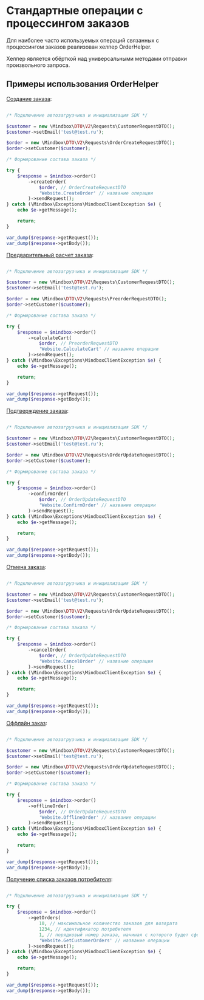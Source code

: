 # Стандартные операции с процессингом заказов

Для наиболее часто используемых операций связанных с процессингом заказов реализован хелпер OrderHelper.

Хелпер является обёрткой над универсальными методами отправки произвольного запроса.

## Примеры использования OrderHelper

[Создание заказа](https://developers.mindbox.ru/docs/xml):

``` php

/* Подключение автозагрузчика и инициализация SDK */

$customer = new \Mindbox\DTO\V2\Requests\CustomerRequestDTO();
$customer->setEmail('test@test.ru');

$order = new \Mindbox\DTO\V2\Requests\OrderCreateRequestDTO();
$order->setCustomer($customer);

/* Формирование состава заказа */

try {
    $response = $mindbox->order()
        ->createOrder(
            $order, // OrderCreateRequestDTO
            'Website.CreateOrder' // название операции
        )->sendRequest();
} catch (\Mindbox\Exceptions\MindboxClientException $e) {
    echo $e->getMessage();

    return;
}

var_dump($response->getRequest());
var_dump($response->getBody());
```

[Предварительный расчет заказа](https://developers.mindbox.ru/docs/preorderxml):

``` php

/* Подключение автозагрузчика и инициализация SDK */

$customer = new \Mindbox\DTO\V2\Requests\CustomerRequestDTO();
$customer->setEmail('test@test.ru');

$order = new \Mindbox\DTO\V2\Requests\PreorderRequestDTO();
$order->setCustomer($customer);

/* Формирование состава заказа */

try {
    $response = $mindbox->order()
        ->calculateCart(
            $order, // PreorderRequestDTO
            'Website.CalculateCart' // название операции
        )->sendRequest();
} catch (\Mindbox\Exceptions\MindboxClientException $e) {
    echo $e->getMessage();

    return;
}

var_dump($response->getRequest());
var_dump($response->getBody());
```

[Подтверждение заказа](https://developers.mindbox.ru/docs/изменение-заказа):

``` php

/* Подключение автозагрузчика и инициализация SDK */

$customer = new \Mindbox\DTO\V2\Requests\CustomerRequestDTO();
$customer->setEmail('test@test.ru');

$order = new \Mindbox\DTO\V2\Requests\OrderUpdateRequestDTO();
$order->setCustomer($customer);

/* Формирование состава заказа */

try {
    $response = $mindbox->order()
        ->confirmOrder(
            $order, // OrderUpdateRequestDTO
            'Website.ConfirmOrder' // название операции
        )->sendRequest();
} catch (\Mindbox\Exceptions\MindboxClientException $e) {
    echo $e->getMessage();

    return;
}

var_dump($response->getRequest());
var_dump($response->getBody());
```

[Отмена заказа](https://developers.mindbox.ru/docs/изменение-заказа):

``` php

/* Подключение автозагрузчика и инициализация SDK */

$customer = new \Mindbox\DTO\V2\Requests\CustomerRequestDTO();
$customer->setEmail('test@test.ru');

$order = new \Mindbox\DTO\V2\Requests\OrderUpdateRequestDTO();
$order->setCustomer($customer);

/* Формирование состава заказа */

try {
    $response = $mindbox->order()
        ->cancelOrder(
            $order, // OrderUpdateRequestDTO
            'Website.CancelOrder' // название операции
        )->sendRequest();
} catch (\Mindbox\Exceptions\MindboxClientException $e) {
    echo $e->getMessage();

    return;
}

var_dump($response->getRequest());
var_dump($response->getBody());
```

[Оффлайн заказ](https://developers.mindbox.ru/docs/изменение-заказа):

``` php

/* Подключение автозагрузчика и инициализация SDK */

$customer = new \Mindbox\DTO\V2\Requests\CustomerRequestDTO();
$customer->setEmail('test@test.ru');

$order = new \Mindbox\DTO\V2\Requests\OrderUpdateRequestDTO();
$order->setCustomer($customer);

/* Формирование состава заказа */

try {
    $response = $mindbox->order()
        ->offlineOrder(
            $order, // OrderUpdateRequestDTO
            'Website.OfflineOrder' // название операции
        )->sendRequest();
} catch (\Mindbox\Exceptions\MindboxClientException $e) {
    echo $e->getMessage();

    return;
}

var_dump($response->getRequest());
var_dump($response->getBody());
```

[Получение списка заказов потребителя](https://developers.mindbox.ru/docs/получение-списка-заказов-потребителя):

``` php

/* Подключение автозагрузчика и инициализация SDK */

try {
    $response = $mindbox->order()
        ->getOrders(
            10, // максимальное количество заказов для возврата
            1234, // идентификатор потребителя
            1, // порядковый номер заказа, начиная с которого будет сформирован список заказов
            'Website.GetCustomerOrders' // название операции
        )->sendRequest();
} catch (\Mindbox\Exceptions\MindboxClientException $e) {
    echo $e->getMessage();

    return;
}

var_dump($response->getRequest());
var_dump($response->getBody());
```